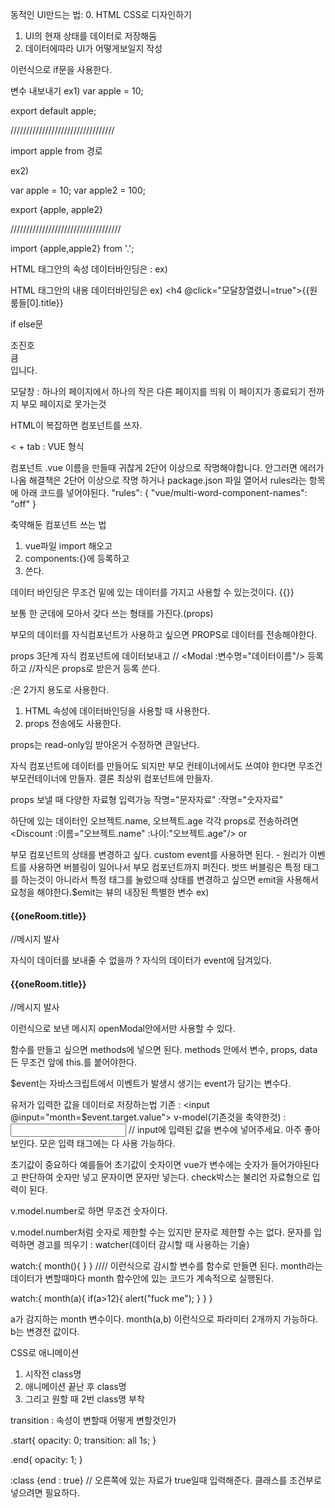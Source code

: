 동적인 UI만드는 법:
0. HTML CSS로 디자인하기
1. UI의 현재 상태를 데이터로 저장해둠
2. 데이터에따라 UI가 어떻게보일지 작성

<div class="black-bg" v-if="모달창열렸니==true">
이런식으로 if문을 사용한다.

변수 내보내기
ex1)
var apple = 10;

export default apple;

/////////////////////////////////

import apple from 경로

ex2)

var apple = 10;
var apple2 = 100;

export {apple, apple2}

///////////////////////////////////

import {apple,apple2} from '.';

HTML 태그안의 속성 데이터바인딩은 :
ex)<img :src="원룸들[0].image" class="room-img"/>

HTML 태그안의 내용 데이터바인딩은 
ex) <h4 @click="모달창열렸니=true">{{원룸들[0].title}} </h4>

if else문
<div class="" v-if="1 == 2">조진호</div>
<div class="" v-else-if="1 < 3">큼</div>
<div class="" v-else>입니다.</div>

모달창 : 하나의 페이지에서 하나의 작은 다른 페이지를 띄워 이 페이지가 종료되기 전까지 부모 페이지로 못가는것

HTML이 복잡하면 컴포넌트를 쓰자.

< + tab : VUE 형식

<template>
  
</template>

<script>
export default {

}
</script>

<style>

</style>


컴포넌트 .vue 이름을 만들때 귀찮게 2단어 이상으로 작명해야합니다. 안그러면 에러가 나옴
해결책은 2단어 이상으로 작명 하거나
package.json 파일 열어서 rules라는 항목에 아래 코드를 넣어야된다.
"rules": {
   "vue/multi-word-component-names": "off"
} 

축약해둔 컴포넌트 쓰는 법
1. vue파일 import 해오고
2. components:{}에 등록하고
3. 쓴다.

데이터 바인딩은 무조건 밑에 있는 데이터를 가지고 사용할 수 있는것이다. {{}}

보통 한 군데에 모아서 갖다 쓰는 형태를 가진다.(props)

부모의 데이터를 자식컴포넌트가 사용하고 싶으면 PROPS로 데이터를 전송해야한다.

props 3단계
자식 컴포넌트에 데이터보내고 // <Modal :변수명="데이터이름"/>
등록하고 //자식은 props로 받은거 등록
쓴다.

:은 2가지 용도로 사용한다.
1. HTML 속성에 데이터바인딩을 사용할 때 사용한다.
2. props 전송에도 사용한다.


props는 read-only임 받아온거 수정하면 큰일난다.

자식 컴포넌트에 데이터를 만들어도 되지만 부모 컨테이너에서도 쓰여야 한다면 무조건 부모컨테이너에 만들자. 결론 최상위 컴포넌트에 만들자.

props 보낼 때 다양한 자료형 입력가능
작명="문자자료"
:작명="숫자자료"

하단에 있는 데이터인 오브젝트.name, 오브젝트.age 각각 props로 전송하려면
<Discount :이름="오브젝트.name" :나이:"오브젝트.age"/> or
<Discount v-bind="">

부모 컴포넌트의 상태를 변경하고 싶다. custom event를 사용하면 된다. - 원리가 이벤트를 사용하면 버블링이 일어나서 부모 컴포넌트까지 퍼진다.
벗뜨 버블링은 특정 태그를 하는것이 아니라서 특정 태그를 눌렀으때 상태를 변경하고 싶으면 emit을 사용해서 요청을 해야한다.$emit는 뷰의 내장된 특별한 변수
ex)
<h4 @click="$emit('openModal')">{{oneRoom.title}} </h4> //메시지 발사
<OneRoom :oneRoom="oneRoom" v-for="(oneRoom,i) in 원룸들" :key="i" @openModal="모달창열렸니=true"/>

자식이 데이터를 보내줄 수 없을까 ?
자식의 데이터가 event에 담겨있다.
<h4 @click="$emit('openModal',원룸.id)">{{oneRoom.title}} </h4> //메시지 발사
<OneRoom1 :oneRoom="oneRoom" v-for="(oneRoom,i) in 원룸들" :key="i" @openModal="모달창열렸니=true; 원룸=$event"/>

이런식으로 보낸 메시지 openModal안에서만 사용할 수 있다.

함수를 만들고 싶으면 methods에 넣으면 된다. methods 안에서 변수, props, data든 무조건 앞에 this.를 붙어야한다.

$event는 자바스크립트에서 이벤트가 발생시 생기는 event가 담기는 변수다.

유저가 입력한 값을 데이터로 저장하는법 
기존 : <input @input="month=$event.target.value">
v-model(기존것을 축약한것) : <input v-model="변수이름">  // input에 입력된 값을 변수에 넣어주세요. 아주 좋아보인다. 모은 입력 태그에는 다 사용 가능하다.

초기값이 중요하다 예를들어 초기값이 숫자이면 vue가 변수에는 숫자가 들어가야된다고 판단하여 숫자만 넣고 문자이면 문자만 넣는다.
check박스는 불리언 자료형으로 입력이 된다.

v.model.number로 하면 무조건 숫자이다.

v.model.number처럼 숫자로 제한할 수는 있지만 문자로 제한할 수는 없다.
문자를 입력하면 경고를 띄우기 : watcher(데이터 감시할 때 사용하는 기술)


watch:{
    month(){
    }
  }   //// 이런식으로 감시할 변수를 함수로 만들면 된다. month라는 데이터가 변할때마다 month 함수안에 있는 코드가 계속적으로 실행된다.


  watch:{
    month(a){
      if(a>12){
        alert("fuck me");
      }
    }
  }

  a가 감지하는 month 변수이다. month(a,b) 이런식으로 파라미터 2개까지 가능하다. b는 변경전 값이다.
  
  CSS로 애니메이션 
  1. 시작전 class명
  2. 애니메이션 끝난 후 class명
  3. 그리고 원할 때 2번 class명 부착

transition : 속성이 변할때 어떻게 변할것인가

.start{
  opacity: 0;
  transition: all 1s;
}

.end{
  opacity: 1;
}

<div class="start" :class="{end:모달창열렸니}">
    <ModalOneRoom :원룸들="원룸들" :원룸="원룸" :모달창열렸니="모달창열렸니" @closeModal="모달창열렸니=false"/>
  </div>


:class {end : true} // 오른쪽에 있는 자료가 true일때 입력해준다. 클래스를 조건부로 넣으려면 필요하다.